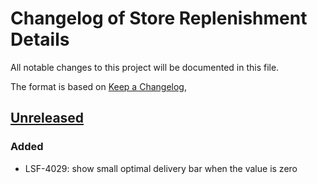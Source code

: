 # Changelog of Store Replenishment Details

All notable changes to this project will be documented in this file.

The format is based on [Keep a Changelog](https://keepachangelog.com/en/1.0.0/),

## [Unreleased]

### Added

-   LSF-4029: show small optimal delivery bar when the value is zero

[Unreleased]: https://github.com/tarunchine/github-action-demo/compare/1.2.3...HEAD